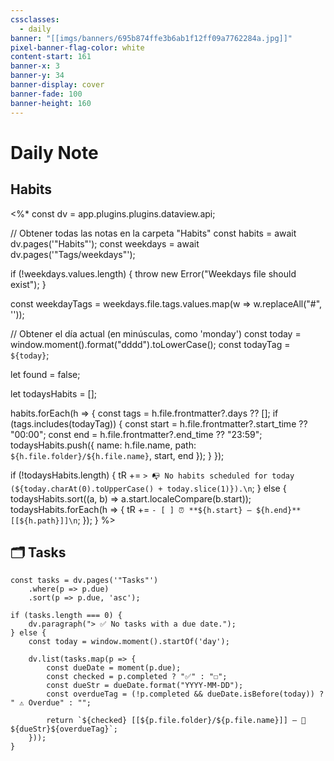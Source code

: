 ```yaml
---
cssclasses:
  - daily
banner: "[[imgs/banners/695b874ffe3b6ab1f12ff09a7762284a.jpg]]"
pixel-banner-flag-color: white
content-start: 161
banner-x: 3
banner-y: 34
banner-display: cover
banner-fade: 100
banner-height: 160
---
```

# Daily Note

## Habits

<%*
const dv = app.plugins.plugins.dataview.api;

// Obtener todas las notas en la carpeta "Habits"
const habits = await dv.pages('"Habits"');
const weekdays = await dv.pages('"Tags/weekdays"');

if (!weekdays.values.length) {
	throw new Error("Weekdays file should exist");
}

const weekdayTags = weekdays.file.tags.values.map(w => w.replaceAll("#", ''));

// Obtener el día actual (en minúsculas, como 'monday')
const today = window.moment().format("dddd").toLowerCase();
const todayTag = `${today}`;

let found = false;

let todaysHabits = [];

habits.forEach(h => {
	const tags = h.file.frontmatter?.days ?? [];
	if (tags.includes(todayTag)) {
		const start = h.file.frontmatter?.start_time ?? "00:00";
		const end = h.file.frontmatter?.end_time ?? "23:59";
		todaysHabits.push({
			name: h.file.name,
			path: `${h.file.folder}/${h.file.name}`,
			start,
			end
		});
	}
});


if (!todaysHabits.length) {
	tR += `> 📭 No habits scheduled for today (${today.charAt(0).toUpperCase() + today.slice(1)}).\n`;
} else {
	todaysHabits.sort((a, b) => a.start.localeCompare(b.start));
	todaysHabits.forEach(h => {
		tR += `- [ ] ⏰ **${h.start} – ${h.end}** [[${h.path}]]\n`;
	});
}
%>

## 🗂️ Tasks

```dataviewjs
const tasks = dv.pages('"Tasks"')
    .where(p => p.due)
    .sort(p => p.due, 'asc');

if (tasks.length === 0) {
    dv.paragraph("> ✅ No tasks with a due date.");
} else {
    const today = window.moment().startOf('day');

    dv.list(tasks.map(p => {
        const dueDate = moment(p.due);
        const checked = p.completed ? "✅" : "☐";
        const dueStr = dueDate.format("YYYY-MM-DD");
        const overdueTag = (!p.completed && dueDate.isBefore(today)) ? " ⚠️ Overdue" : "";

        return `${checked} [[${p.file.folder}/${p.file.name}]] — 📅 ${dueStr}${overdueTag}`;
    }));
}
```
